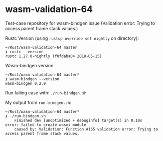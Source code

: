 # wasm-validation-64
Test-case repository for wasm-bindgen issue (Validation error: Trying to access parent frame stack values.)

Rustc Version (using `rustup override set nightly` on directory):
```
~/Rust/wasm-validation-64 master
❯ rustc --version
rustc 1.27.0-nightly (f0fdaba04 2018-05-15)
```

Wasm-bindgen version:
```
~/Rust/wasm-validation-64 master*
❯ wasm-bindgen --version
wasm-bindgen 0.2.9
```

Run failing case with:
`./run-bindgen.sh`

My output from `run-bindgen.sh`:
```
~/Rust/wasm-validation-64 master*
❯ ./run-bindgen.sh
    Finished dev [unoptimized + debuginfo] target(s) in 0.10s
error: failed to create wasmi module
	caused by: Validation: Function #165 validation error: Trying to access parent frame stack values.
```
